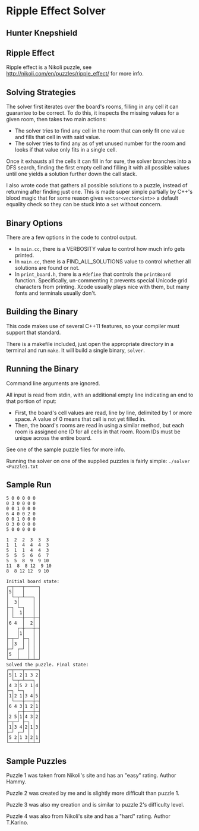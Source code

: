 # Ripple Effect Solver
## Hunter Knepshield

## Ripple Effect
Ripple effect is a Nikoli puzzle, see
http://nikoli.com/en/puzzles/ripple_effect/ for more info.

## Solving Strategies
The solver first iterates over the board's rooms, filling in any cell it can
guarantee to be correct. To do this, it inspects the missing values for a given
room, then takes two main actions:
- The solver tries to find any cell in the room that can only fit one value and
fills that cell in with said value.
- The solver tries to find any as of yet unused number for the room and looks if
that value only fits in a single cell.

Once it exhausts all the cells it can fill in for sure, the solver branches into
a DFS search, finding the first empty cell and filling it with all possible
values until one yields a solution further down the call stack.

I also wrote code that gathers all possible solutions to a puzzle, instead of
returning after finding just one. This is made super simple partially by C++'s
blood magic that for some reason gives `vector<vector<int>>` a default equality
check so they can be stuck into a `set` without concern.

## Binary Options
There are a few options in the code to control output.
- In `main.cc`, there is a VERBOSITY value to control how much info gets 
printed.
- In `main.cc`, there is a FIND_ALL_SOLUTIONS value to control whether all
solutions are found or not.
- In `print_board.h`, there is a `#define` that controls the `printBoard`
function. Specifically, un-commenting it prevents special Unicode grid
characters from printing. Xcode usually plays nice with them, but many fonts and
terminals usually don't.

## Building the Binary
This code makes use of several C++11 features, so your compiler must support
that standard.

There is a makefile included, just open the appropriate directory in a terminal
and run `make`. It will build a single binary, `solver`.

## Running the Binary
Command line arguments are ignored.

All input is read from stdin, with an additional empty line indicating an end to
that portion of input:
- First, the board's cell values are read, line by line, delimited by 1 or more
space. A value of 0 means that cell is not yet filled in.
- Then, the board's rooms are read in using a similar method, but each room is
assigned one ID for all cells in that room. Room IDs must be unique across the
entire board.

See one of the sample puzzle files for more info.

Running the solver on one of the supplied puzzles is fairly simple:
`./solver <Puzzle1.txt`

## Sample Run
```
5 0 0 0 0 0
0 3 0 0 0 0
0 0 1 0 0 0
6 4 0 0 2 0
0 0 1 0 0 0
0 3 0 0 0 0
5 0 0 0 0 0

1  2  2  3  3  3
1  1  4  4  4  3
5  1  1  4  4  3
5  5  5  6  6  7
5  5  8  9  9 10
11  8  8 12  9 10
8  8 12 12  9 10

Initial board state:
┌─┬───┬─────┐
│5│   │     │
│ └─┬─┴───┐ │
│  3│     │ │
├─┐ └─┐   │ │
│ │  1│   │ │
│ └───┼───┼─┤
│6 4  │  2│ │
│   ┌─┼───┼─┤
│   │1│   │ │
├─┬─┘ ├─┐ │ │
│ │3  │ │ │ │
├─┘ ┌─┘ │ │ │
│5  │   │ │ │
└───┴───┴─┴─┘
Solved the puzzle. Final state:
┌─┬───┬─────┐
│5│1 2│1 3 2│
│ └─┬─┴───┐ │
│4 3│5 2 1│4│
├─┐ └─┐   │ │
│1│2 1│3 4│5│
│ └───┼───┼─┤
│6 4 3│1 2│1│
│   ┌─┼───┼─┤
│2 5│1│4 3│2│
├─┬─┘ ├─┐ │ │
│1│3 4│2│1│3│
├─┘ ┌─┘ │ │ │
│5 2│1 3│2│1│
└───┴───┴─┴─┘
```

## Sample Puzzles
Puzzle 1 was taken from Nikoli's site and has an "easy" rating. Author Hammy.

Puzzle 2 was created by me and is slightly more difficult than puzzle 1.

Puzzle 3 was also my creation and is similar to puzzle 2's difficulty level.

Puzzle 4 was also from Nikoli's site and has a "hard" rating. Author T.Karino.
